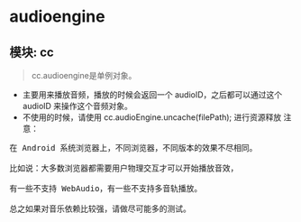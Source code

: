 # audioengine
## 模块: cc
> cc.audioengine是单例对象。
* 主要用来播放音频，播放的时候会返回一个 audioID，之后都可以通过这个 audioID 来操作这个音频对象。
* 不使用的时候，请使用 cc.audioEngine.uncache(filePath); 进行资源释放 
注意：
<pre>在 Android 系统浏览器上，不同浏览器，不同版本的效果不尽相同。<br/>
比如说：大多数浏览器都需要用户物理交互才可以开始播放音效，<br/>
有一些不支持 WebAudio，有一些不支持多音轨播放。<br/>
总之如果对音乐依赖比较强，请做尽可能多的测试。</pre>
